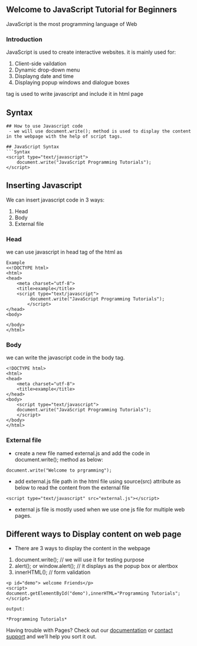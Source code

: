 ## Welcome to JavaScript Tutorial for Beginners

JavaScript is the most programming language of Web

### Introduction

JavaScript is used to create interactive websites. it is mainly used for:
1. Client-side vaildation
2. Dynamic drop-down menu
3. Displayng date and time
4. Displaying popup windows	and dialogue boxes	


<script></script> tag is used to write javascript and include it in html page

## Syntax

```Syntax	
## How to use Javascript code
 - we will use document.write(); method is used to display the content in the webpage with the help of script tags.
 
## JavaScript Syntax 
```Syntax
<script type="text/javascript">
	document.write("JavaScript Programming Tutorials");
</script>	
```

## Inserting Javascript

We can insert javascript code in 3 ways:
1. Head 
2. Body	
3. External file

### Head
we can use javascript in head tag of the html as 

```
Example
<<!DOCTYPE html>
<html>
<head>
	<meta charset="utf-8">
	<title>example</title>
	<script type="text/javascript">
	     document.write("JavaScript Programming Tutorials");
    	</script>
</head>
<body>

</body>
</html>	
```

### Body
we can write the javascript code in the body tag.

```
<!DOCTYPE html>
<html>
<head>
	<meta charset="utf-8">
	<title>example</title>	
</head>
<body>
	<script type="text/javascript">
	document.write("JavaScript Programming Tutorials");
    </script>	
</body>
</html>
``` 
### External file	
- create a new file named external.js and add the code in document.write(); method as below:
```
document.write("Welcome to prgramming");
```

- add external.js file path in the html file using source(src) attribute as below to read the content from the external file
```
<script type="text/javascript" src="external.js"></script>
```
- external js file is mostly used when we use one js file for multiple web pages.

## Different ways to Display content on web page 

- There are 3 ways to display the content in the webpage
1. document.write(); // we will use it for testing purpose
2. alert();  or window.alert(); // it displays as the popup box or alertbox
3. innerHTML(); // form validation 

```
<p id="demo"> welcome Friends</p>
<script>
document.getElementById("demo"),innerHTML="Programming Tutorials";
</script>

output:

*Programming Tutorials*	
```


Having trouble with Pages? Check out our [documentation](https://docs.github.com/categories/github-pages-basics/) or [contact support](https://support.github.com/contact) and we’ll help you sort it out.
